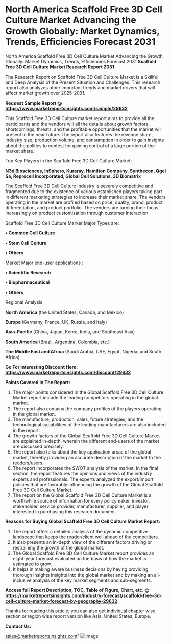 # North America Scaffold Free 3D Cell Culture Market Advancing the Growth Globally: Market Dynamics, Trends, Efficiencies Forecast 2031
North America Scaffold Free 3D Cell Culture Market Advancing the Growth Globally: Market Dynamics, Trends, Efficiencies Forecast 2031
<strong>Scaffold Free 3D Cell Culture Market Research Report 2031</strong>

The Research Report on Scaffold Free 3D Cell Culture Market is a Skillful and Deep Analysis of the Present Situation and Challenges. This research report also analyzes other important trends and market drivers that will affect market growth over 2025-2031.

<strong>Request Sample Report @ <a href=https://www.marketreportsinsights.com/sample/29632>https://www.marketreportsinsights.com/sample/29632</a></strong>

This Scaffold Free 3D Cell Culture market report aims to provide all the participants and the vendors will all the details about growth factors, shortcomings, threats, and the profitable opportunities that the market will present in the near future. The report also features the revenue share, industry size, production volume, and consumption in order to gain insights about the politics to contest for gaining control of a large portion of the market share.

Top Key Players in the Scaffold Free 3D Cell Culture Market:

<strong>N3d Biosciences, InSphero, Kuraray, Hamilton Company, Synthecon, Qgel Sa, Reprocell Incorporated, Global Cell Solutions, 3D Biomatrix</strong>

The Scaffold Free 3D Cell Culture Industry is severely competitive and fragmented due to the existence of various established players taking part in different marketing strategies to increase their market share. The vendors operating in the market are profiled based on price, quality, brand, product differentiation, and product portfolio. The vendors are turning their focus increasingly on product customization through customer interaction.

Scaffold Free 3D Cell Culture Market Major Types are:

<strong>• Common Cell Culture

• Stem Cell Culture

• Others</strong>

Market Major end-user applications :

<strong>• Scientific Research

• Biopharmaceutical

• Others</strong>

Regional Analysis

</u><strong><b>North America</b></strong> (the United States, Canada, and Mexico)

<strong><b>Europe </b></strong>(Germany, France, UK, Russia, and Italy)

<strong><b>Asia-Pacific</b></strong> (China, Japan, Korea, India, and Southeast Asia)

<strong><b>South America</b></strong> (Brazil, Argentina, Colombia, etc.)

<strong><b>The Middle East and Africa</b></strong> (Saudi Arabia, UAE, Egypt, Nigeria, and South Africa)

<strong>Go For Interesting Discount Here: <a href=https://www.marketreportsinsights.com/discount/29632>https://www.marketreportsinsights.com/discount/29632</a></strong>

<strong>Points Covered in The Report:</strong>
<ol>
  <li>The major points considered in the Global Scaffold Free 3D Cell Culture Market report include the leading competitors operating in the global market.</li>
  <li>The report also contains the company profiles of the players operating in the global market.</li>
  <li>The manufacture, production, sales, future strategies, and the technological capabilities of the leading manufacturers are also included in the report.</li>
  <li>The growth factors of the Global Scaffold Free 3D Cell Culture Market are explained in-depth, wherein the different end-users of the market are discussed precisely.</li>
  <li>The report also talks about the key application areas of the global market, thereby providing an accurate description of the market to the readers/users.</li>
  <li>The report incorporates the SWOT analysis of the market. In the final section, the report features the opinions and views of the industry experts and professionals. The experts analyzed the export/import policies that are favorably influencing the growth of the Global Scaffold Free 3D Cell Culture Market.</li>
  <li>The report on the Global Scaffold Free 3D Cell Culture Market is a worthwhile source of information for every policymaker, investor, stakeholder, service provider, manufacturer, supplier, and player interested in purchasing this research document.</li>
</ol>
<strong>Reasons for Buying Global Scaffold Free 3D Cell Culture Market Report:</strong>

<ol>
  <li>The report offers a detailed analysis of the dynamic competitive landscape that keeps the reader/client well ahead of the competitors.</li>
  <li>It also presents an in-depth view of the different factors driving or restraining the growth of the global market.</li>
  <li>The Global Scaffold Free 3D Cell Culture Market report provides an eight-year forecast evaluated on the basis of how the market is estimated to grow.</li>
  <li>It helps in making aware business decisions by having providing thorough insights insights into the global market and by making an all-inclusive analysis of the key market segments and sub-segments.</li>
</ol>
<strong>Access full Report Description, TOC, Table of Figure, Chart, etc. @ <a href=https://marketreportsinsights.com/industry-forecast/scaffold-free-3d-cell-culture-market-forecast-by-geography-29632>https://marketreportsinsights.com/industry-forecast/scaffold-free-3d-cell-culture-market-forecast-by-geography-29632</a></strong>


Thanks for reading this article; you can also get individual chapter wise section or region wise report version like Asia, United States, Europe.

<strong>Contact Us:</strong>

sales@marketreportsinsights.com"
![image](https://github.com/user-attachments/assets/f9d6049a-1b23-4e58-a1cc-db847e592a9c)
